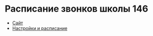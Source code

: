 # Расписание звонков школы 146

- [Сайт](https://invasy.dev/bells146/)
- [Настройки и расписание](public/config.json)

